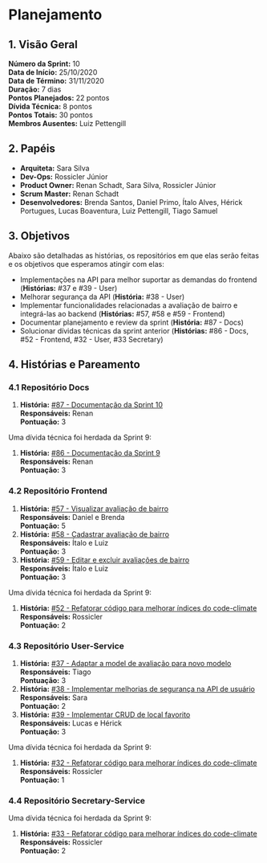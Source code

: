 # Planejamento

## 1. Visão Geral
**Número da Sprint:** 10          
**Data de Início:** 25/10/2020  
**Data de Término:** 31/11/2020  
**Duração:** 7 dias  
**Pontos Planejados:** 22 pontos  
**Dívida Técnica:** 8 pontos  
**Pontos Totais:** 30 pontos  
**Membros Ausentes:** Luiz Pettengill    

## 2. Papéis
* **Arquiteta:** Sara Silva
* **Dev-Ops:** Rossicler Júnior 
* **Product Owner:** Renan Schadt, Sara Silva, Rossicler Júnior
* **Scrum Master:** Renan Schadt
* **Desenvolvedores:** Brenda Santos, Daniel Primo, Ítalo Alves, Hérick Portugues, Lucas Boaventura, Luiz Pettengill, Tiago Samuel

## 3. Objetivos
Abaixo são detalhadas as histórias, os repositórios em que elas serão feitas e os objetivos que esperamos atingir com elas:

* Implementações na API para melhor suportar as demandas do frontend (**Histórias:** #37 e #39 - User)
* Melhorar segurança da API (**História:** #38 - User)
* Implementar funcionalidades relacionadas a avaliação de bairro e integrá-las ao backend (**Histórias:** #57, #58 e #59 - Frontend)
* Documentar planejamento e review da sprint (**História:** #87 - Docs)
* Solucionar dívidas técnicas da sprint anterior (**Histórias:** #86 - Docs, #52 - Frontend, #32 - User, #33 Secretary)

## 4. Histórias e Pareamento

### 4.1 Repositório Docs      
1. **História:** [#87 - Documentação da Sprint 10](https://github.com/fga-eps-mds/2020.1-stay-safe-docs/issues/87)    
**Responsáveis:** Renan     
**Pontuação:** 3     

Uma dívida técnica foi herdada da Sprint 9:  

1. **História:** [#86 - Documentação da Sprint 9](https://github.com/fga-eps-mds/2020.1-stay-safe-docs/issues/86)    
**Responsáveis:** Renan       
**Pontuação:** 3   

### 4.2 Repositório Frontend
1. **História:** [#57 - Visualizar avaliação de bairro](https://github.com/fga-eps-mds/2020.1-stay-safe-front-end/issues/57)    
**Responsáveis:** Daniel e Brenda      
**Pontuação:** 5        
2. **História:** [#58 - Cadastrar avaliação de bairro](https://github.com/fga-eps-mds/2020.1-stay-safe-front-end/issues/58)    
**Responsáveis:** Ítalo e Luiz      
**Pontuação:** 3           
3. **História:** [#59 - Editar e excluir avaliações de bairro](https://github.com/fga-eps-mds/2020.1-stay-safe-front-end/issues/59)    
**Responsáveis:** Ítalo e Luiz   
**Pontuação:** 3         

Uma dívida técnica foi herdada da Sprint 9:  

1. **História:** [#52 - Refatorar código para melhorar índices do code-climate](https://github.com/fga-eps-mds/2020.1-stay-safe-front-end/issues/52)    
**Responsáveis:** Rossicler    
**Pontuação:** 2        

### 4.3 Repositório User-Service
1. **História:** [#37 - Adaptar a model de avaliação para novo modelo](https://github.com/fga-eps-mds/2020.1-stay-safe-user-service/issues/37)    
**Responsáveis:** Tiago    
**Pontuação:** 3    
2. **História:** [#38 - Implementar melhorias de segurança na API de usuário](https://github.com/fga-eps-mds/2020.1-stay-safe-user-service/issues/38)    
**Responsáveis:** Sara     
**Pontuação:** 2      
3. **História:** [#39 - Implementar CRUD de local favorito](https://github.com/fga-eps-mds/2020.1-stay-safe-user-service/issues/39)    
**Responsáveis:** Lucas e Hérick       
**Pontuação:** 3     

Uma dívida técnica foi herdada da Sprint 9:  

1. **História:** [#32 - Refatorar código para melhorar índices do code-climate](https://github.com/fga-eps-mds/2020.1-stay-safe-user-service/issues/32)    
**Responsáveis:** Rossicler     
**Pontuação:** 1    

### 4.4 Repositório Secretary-Service

Uma dívida técnica foi herdada da Sprint 9:  

1. **História:** [#33 - Refatorar código para melhorar índices do code-climate](https://github.com/fga-eps-mds/2020.1-stay-safe-secretary-service/issues/33)    
**Responsáveis:** Rossicler        
**Pontuação:** 2     